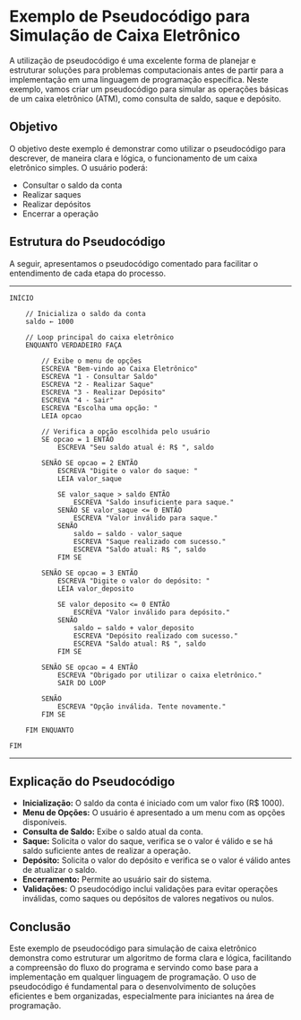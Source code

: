 # Exemplo de Pseudocódigo para Simulação de Caixa Eletrônico

A utilização de pseudocódigo é uma excelente forma de planejar e estruturar soluções para problemas computacionais antes de partir para a implementação em uma linguagem de programação específica. Neste exemplo, vamos criar um pseudocódigo para simular as operações básicas de um caixa eletrônico (ATM), como consulta de saldo, saque e depósito.

## Objetivo

O objetivo deste exemplo é demonstrar como utilizar o pseudocódigo para descrever, de maneira clara e lógica, o funcionamento de um caixa eletrônico simples. O usuário poderá:

- Consultar o saldo da conta
- Realizar saques
- Realizar depósitos
- Encerrar a operação

## Estrutura do Pseudocódigo

A seguir, apresentamos o pseudocódigo comentado para facilitar o entendimento de cada etapa do processo.

---

```plaintext
INÍCIO

    // Inicializa o saldo da conta
    saldo ← 1000

    // Loop principal do caixa eletrônico
    ENQUANTO VERDADEIRO FAÇA

        // Exibe o menu de opções
        ESCREVA "Bem-vindo ao Caixa Eletrônico"
        ESCREVA "1 - Consultar Saldo"
        ESCREVA "2 - Realizar Saque"
        ESCREVA "3 - Realizar Depósito"
        ESCREVA "4 - Sair"
        ESCREVA "Escolha uma opção: "
        LEIA opcao

        // Verifica a opção escolhida pelo usuário
        SE opcao = 1 ENTÃO
            ESCREVA "Seu saldo atual é: R$ ", saldo

        SENÃO SE opcao = 2 ENTÃO
            ESCREVA "Digite o valor do saque: "
            LEIA valor_saque

            SE valor_saque > saldo ENTÃO
                ESCREVA "Saldo insuficiente para saque."
            SENÃO SE valor_saque <= 0 ENTÃO
                ESCREVA "Valor inválido para saque."
            SENÃO
                saldo ← saldo - valor_saque
                ESCREVA "Saque realizado com sucesso."
                ESCREVA "Saldo atual: R$ ", saldo
            FIM SE

        SENÃO SE opcao = 3 ENTÃO
            ESCREVA "Digite o valor do depósito: "
            LEIA valor_deposito

            SE valor_deposito <= 0 ENTÃO
                ESCREVA "Valor inválido para depósito."
            SENÃO
                saldo ← saldo + valor_deposito
                ESCREVA "Depósito realizado com sucesso."
                ESCREVA "Saldo atual: R$ ", saldo
            FIM SE

        SENÃO SE opcao = 4 ENTÃO
            ESCREVA "Obrigado por utilizar o caixa eletrônico."
            SAIR DO LOOP

        SENÃO
            ESCREVA "Opção inválida. Tente novamente."
        FIM SE

    FIM ENQUANTO

FIM
```

---

## Explicação do Pseudocódigo

- **Inicialização:** O saldo da conta é iniciado com um valor fixo (R$ 1000).
- **Menu de Opções:** O usuário é apresentado a um menu com as opções disponíveis.
- **Consulta de Saldo:** Exibe o saldo atual da conta.
- **Saque:** Solicita o valor do saque, verifica se o valor é válido e se há saldo suficiente antes de realizar a operação.
- **Depósito:** Solicita o valor do depósito e verifica se o valor é válido antes de atualizar o saldo.
- **Encerramento:** Permite ao usuário sair do sistema.
- **Validações:** O pseudocódigo inclui validações para evitar operações inválidas, como saques ou depósitos de valores negativos ou nulos.

## Conclusão

Este exemplo de pseudocódigo para simulação de caixa eletrônico demonstra como estruturar um algoritmo de forma clara e lógica, facilitando a compreensão do fluxo do programa e servindo como base para a implementação em qualquer linguagem de programação. O uso de pseudocódigo é fundamental para o desenvolvimento de soluções eficientes e bem organizadas, especialmente para iniciantes na área de programação.